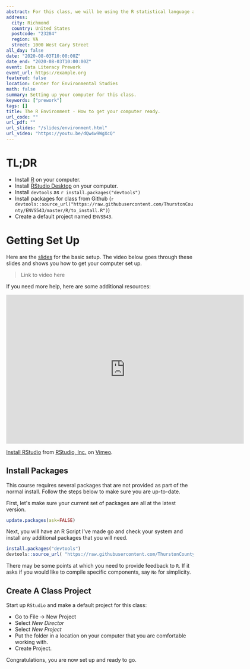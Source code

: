 ```yaml
---
abstract: For this class, we will be using the R statistical language as the main platform for visualization, analysis, and communication.  We will also be interacting with R through the RStudio Integrated Development Environment (IDE).  These 
address:
  city: Richmond
  country: United States
  postcode: "23284"
  region: VA
  street: 1000 West Cary Street
all_day: false
date: "2020-08-03T10:00:00Z"
date_end: "2020-08-03T10:00:00Z"
event: Data Literacy Prework
event_url: https://example.org
featured: false
location: Center for Environmental Studies
math: false
summary: Setting up your computer for this class.
keywords: ["prework"]
tags: []
title: The R Environment - How to get your computer ready.
url_code: ""
url_pdf: ""
url_slides: "/slides/environment.html"
url_video: "https://youtu.be/dQw4w9WgXcQ"
---
```



# TL;DR

- Install [R](https://cran.r-project.org) on your computer.
- Install [RStudio Desktop](https://rstudio.com) on your computer.
- Install `devtools` as `r install.packages("devtools")`
- Install packages for class from Github (`r devtools::source_url("https://raw.githubusercontent.com/ThurstonCounty/ENVS543/master/R/to_install.R")`)
- Create a default project named `ENVS543`.


# Getting Set Up

Here are the [slides](/slides/environment.html) for the basic setup.  The video below goes through these slides and shows you how to get your computer set up.

> Link to video here


If you need more help, here are some additional resources:


<iframe src="https://player.vimeo.com/video/203516968?color=428bca" width="640" height="400" frameborder="0" allow="autoplay; fullscreen" allowfullscreen></iframe>
<p><a href="https://vimeo.com/203516968">Install RStudio</a> from <a href="https://vimeo.com/rstudioinc">RStudio, Inc.</a> on <a href="https://vimeo.com">Vimeo</a>.</p>

## Install Packages

This course requires several packages that are not provided as part of the normal install.  Follow the steps below to make sure you are up-to-date.  

First, let's make sure your current set of packages are all at the latest version.

```r
update.packages(ask=FALSE)
```

Next, you will have an R Script I've made go and check your system and install any additional packages that you will need.

```r
install.packages("devtools")
devtools::source_url( "https://raw.githubusercontent.com/ThurstonCounty/ENVS543/master/R/to_install.R" )
```

There may be some points at which you need to provide feedback to `R`.  If it asks if you would like to compile specific components, say `No` for simplicity.

## Create A Class Project

Start up `RStudio` and make a default project for this class:  

- Go to File -> New Project
- Select *New Director*
- Select *New Project*
- Put the folder in a location on your computer that you are comfortable working with.
- Create Project.

Congratulations, you are now set up and ready to go.







